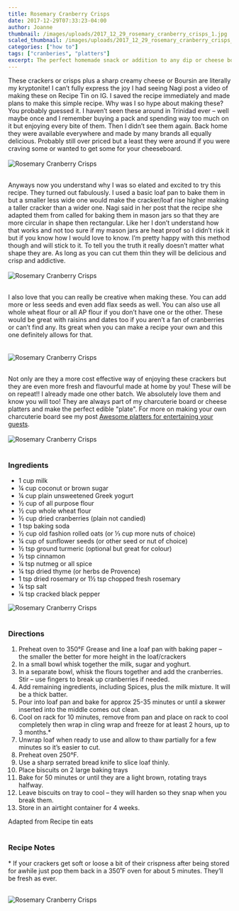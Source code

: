 ```yaml
---
title: Rosemary Cranberry Crisps
date: 2017-12-29T07:33:23-04:00
author: Joanne
thumbnail: /images/uploads/2017_12_29_rosemary_cranberry_crisps_1.jpg
scaled_thumbnail: /images/uploads/2017_12_29_rosemary_cranberry_crisps_0.jpg
categories: ["how to"]
tags: ["cranberies", "platters"]
excerpt: The perfect homemade snack or addition to any dip or cheese board
---
```


These crackers or crisps plus a sharp creamy cheese or Boursin are literally my kryptonite! I can’t fully express the joy I had seeing Nagi post a video of making these on Recipe Tin on IG.  I saved the recipe immediately and made plans to make this simple recipe.  Why was I so hype about making these? You probably guessed it. I haven’t seen these around in Trinidad ever – well maybe once and I remember buying a pack and spending way too much on it but enjoying every bite of them. Then I didn’t see them again. Back home they were available everywhere and made by many brands all equally delicious. Probably still over priced but a least they were around if you were craving some or wanted to get some for your cheeseboard.
<br>
<br>
![Rosemary Cranberry Crisps](/images/uploads/2017_12_29_rosemary_cranberry_crisps_2.jpg)
<br>
<br>

Anyways now you understand why I was so elated and excited to try this recipe. They turned out fabulously. I used a basic loaf pan to bake them in but a smaller less wide one would make the cracker/loaf rise higher making a taller cracker than a wider one. Nagi said in her post that the recipe she adapted them from called for baking them in mason jars so that they are more circular in shape then rectangular.  Like her I don’t understand how that works and not too sure if my mason jars are heat proof so I didn’t risk it but if you know how I would love to know. I’m pretty happy with this method though and will stick to it.  To tell you the truth it really doesn’t matter what shape they are. As long as you can cut them thin they will be delicious and crisp and addictive.
<br>
<br>
![Rosemary Cranberry Crisps](/images/uploads/2017_12_29_rosemary_cranberry_crisps_3.jpg)
<br>
<br>

I also love that you can really be creative when making these.  You can add more or less seeds and even add flax seeds as well. You can also use all whole wheat flour or all AP flour if you don’t have one or the other. These would be great with raisins and dates too if you aren’t a fan of cranberries or can’t find any.  Its great when you can make a recipe your own and this one definitely allows for that.  
<br>
<br>
![Rosemary Cranberry Crisps](/images/uploads/2017_12_29_rosemary_cranberry_crisps_4.jpg)
<br>
<br>

Not only are they a more cost effective way of enjoying these crackers but they are even more fresh and flavourful made at home by you! These will be on repeat!! I already made one other batch. We absolutely love them and know you will too! They are always part of my charcuterie board or cheese platters and make the perfect edible "plate". For more on making your own charcuterie board see my post [Awesome platters for entertaining your guests](https://www.oliveandmango.com/awesome-platters-for-entertaining-your-guests/).
<br>
<br>
![Rosemary Cranberry Crisps](/images/uploads/2017_12_29_rosemary_cranberry_crisps_5.jpg)
<br>
<br>

### Ingredients

* 1 cup milk
* &frac14; cup coconut or brown sugar
* &frac14; cup plain unsweetened Greek yogurt
* &frac12; cup of all purpose flour
* &frac12; cup whole wheat flour
* &frac12; cup dried cranberries (plain not candied)
* 1 tsp baking soda
* &frac12; cup old fashion rolled oats (or &frac13; cup more nuts of choice)
* &frac14; cup of sunflower seeds (or other seed or nut of choice)
* &frac12; tsp ground turmeric (optional but great for colour)
* &frac12; tsp cinnamon
* &frac14; tsp nutmeg or all spice
* &frac14; tsp dried thyme (or herbs de Provence)
* 1 tsp dried rosemary or 1&frac12; tsp chopped fresh rosemary
* &frac14; tsp salt
* &frac14; tsp cracked black pepper  

![Rosemary Cranberry Crisps](/images/uploads/2017_12_29_rosemary_cranberry_crisps_6.jpg)
<br>
<br>

### Directions

1. Preheat oven to 350&deg;F Grease and line a loaf pan with baking paper – the smaller the better for more height in the loaf/crackers  
1. In a small bowl whisk together the milk, sugar and yoghurt.
1. In a separate bowl, whisk the flours together and add the cranberries. Stir – use fingers to break up cranberries if needed.
1. Add remaining ingredients, including Spices, plus the milk mixture. It will be a thick batter.  
1. Pour into loaf pan and bake for approx 25-35 minutes or until a skewer inserted into the middle comes out clean. 
1. Cool on rack for 10 minutes, remove from pan and place on rack to cool completely then wrap in cling wrap and freeze for at least 2 hours, up to 3 months.*
1. Unwrap loaf when ready to use and allow to thaw partially for a few minutes so it’s easier to cut.  
1. Preheat oven 250&deg;F.
1. Use a sharp serrated bread knife to slice loaf thinly.
1. Place biscuits on 2 large baking trays
1. Bake for 50 minutes or until they are a light brown, rotating trays halfway.
1. Leave biscuits on tray to cool – they will harden so they snap when you break them.
1. Store in an airtight container for 4 weeks.  

Adapted from Recipe tin eats
<br>
<br>

### Recipe Notes
\* If your crackers get soft or loose a bit of their crispness after being stored for awhile
just pop them back in a 350˚F oven for about 5 minutes. They’ll be fresh as ever.
<br>
<br>

![Rosemary Cranberry Crisps](/images/uploads/2017_12_29_rosemary_cranberry_crisps_7.jpg)
